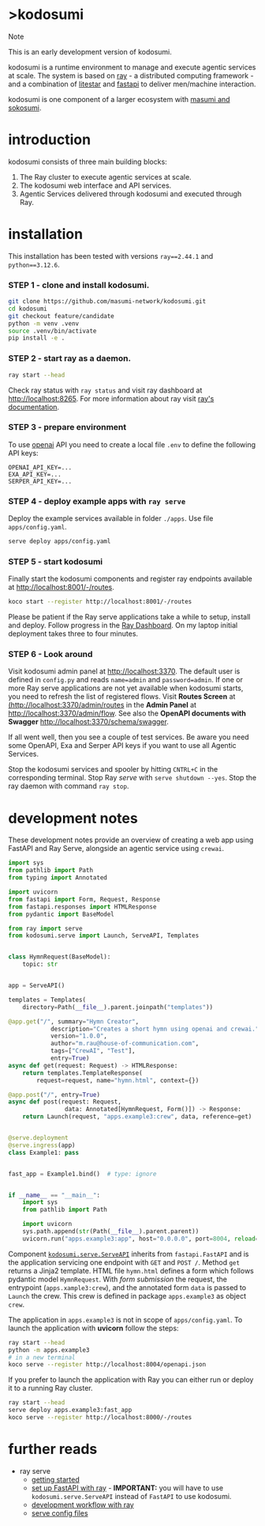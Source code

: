 # >kodosumi

> [!NOTE]
>
> This is an early development version of kodosumi.

kodosumi is a runtime environment to manage and execute agentic services at scale. The system is based on [ray](https://ray.io) - a distributed computing framework - and a combination of [litestar](https://litestar.dev/) and [fastapi](https://fastapi.tiangolo.com/) to deliver men/machine interaction.

kodosumi is one component of a larger ecosystem with [masumi and sokosumi](https://www.masumi.network/).


# introduction

kodosumi consists of three main building blocks:

1. The Ray cluster to execute agentic services at scale.
2. The kodosumi web interface and API services.
3. Agentic Services delivered through kodosumi and executed through Ray.


# installation

This installation has been tested with versions `ray==2.44.1` and `python==3.12.6`.

### STEP 1 - clone and install kodosumi.

```bash
git clone https://github.com/masumi-network/kodosumi.git
cd kodosumi
git checkout feature/candidate
python -m venv .venv
source .venv/bin/activate
pip install -e .
```

### STEP 2 - start ray as a daemon.

```bash
ray start --head
```

Check ray status with `ray status` and visit ray dashboard at [http://localhost:8265](http://localhost:8265). For more information about ray visit [ray's documentation](https://docs.ray.io/en/latest).


### STEP 3 - prepare environment

To use [openai](https://openai.com/) API you need to create a local file `.env` to define the following API keys:

```
OPENAI_API_KEY=...
EXA_API_KEY=...
SERPER_API_KEY=...
```


### STEP 4 - deploy example apps with `ray serve`

Deploy the example services available in folder `./apps`. Use file `apps/config.yaml`.

```bash
serve deploy apps/config.yaml
```


### STEP 5 - start kodosumi

Finally start the kodosumi components and register ray endpoints available at 
[http://localhost:8001/-/routes](http://localhost:8001/-/routes).


```bash
koco start --register http://localhost:8001/-/routes
```

Please be patient if the Ray serve applications take a while to setup, install and deploy. Follow progress in the [Ray Dashboard](http://localhost:8265). On my laptop initial deployment takes three to four minutes.


### STEP 6 - Look around

Visit kodosumi admin panel at [http://localhost:3370](http://localhost:3370). The default user is defined in `config.py` and reads `name=admin` and `password=admin`. If one or more Ray serve applications are not yet available when kodosumi starts, you need to refresh the list of registered flows. Visit **Routes Screen** at [(http://localhost:3370/admin/routes](http://localhost:3370/admin/routes) in the **Admin Panel** at [http://localhost:3370/admin/flow](http://localhost:3370/admin/flow). See also the **OpenAPI documents with Swagger** [http://localhost:3370/schema/swagger](http://localhost:3370/schema/swagger). 

If all went well, then you see a couple of test services. Be aware you need some OpenAPI, Exa and Serper API keys if you want to use all Agentic Services.

Stop the kodosumi services and spooler by hitting `CNTRL+C` in the corresponding terminal. Stop Ray _serve_ with `serve shutdown --yes`. Stop the ray daemon with command `ray stop`.


# development notes

These development notes provide an overview of creating a web app using FastAPI and Ray Serve, alongside an agentic service using `crewai`. 


```python
import sys
from pathlib import Path
from typing import Annotated

import uvicorn
from fastapi import Form, Request, Response
from fastapi.responses import HTMLResponse
from pydantic import BaseModel

from ray import serve
from kodosumi.serve import Launch, ServeAPI, Templates


class HymnRequest(BaseModel):
    topic: str


app = ServeAPI()

templates = Templates(
    directory=Path(__file__).parent.joinpath("templates"))

@app.get("/", summary="Hymn Creator",
            description="Creates a short hymn using openai and crewai.",
            version="1.0.0",
            author="m.rau@house-of-communication.com",
            tags=["CrewAI", "Test"],
            entry=True)
async def get(request: Request) -> HTMLResponse:
    return templates.TemplateResponse(
        request=request, name="hymn.html", context={})

@app.post("/", entry=True)
async def post(request: Request, 
                data: Annotated[HymnRequest, Form()]) -> Response:
    return Launch(request, "apps.example3:crew", data, reference=get)


@serve.deployment
@serve.ingress(app)
class Example1: pass


fast_app = Example1.bind()  # type: ignore


if __name__ == "__main__":
    import sys
    from pathlib import Path

    import uvicorn
    sys.path.append(str(Path(__file__).parent.parent))
    uvicorn.run("apps.example3:app", host="0.0.0.0", port=8004, reload=True)
```

Component [`kodosumi.serve.ServeAPI`](./kodosumi/serve.py#ServeAPI) inherits from `fastapi.FastAPI` and is the application servicing one endpoint with `GET` and `POST /`. Method `get` returns a Jinja2 template. HTML file `hymn.html` defines a form which follows pydantic model `HymnRequest`. With _form submission_ the request, the entrypoint (`apps.xample3:crew`), and the annotated form `data` is passed to `Launch` the crew. This crew is defined in package `apps.example3` as object `crew`.

The application in `apps.example3` is not in scope of `apps/config.yaml`. To launch the application with **uvicorn** follow the steps:

```bash
ray start --head
python -m apps.example3
# in a new terminal
koco serve --register http://localhost:8004/openapi.json
```

If you prefer to launch the application with Ray you can either run or deploy it to a running Ray cluster.

```bash
ray start --head
serve deploy apps.example3:fast_app
koco serve --register http://localhost:8000/-/routes
```

# further reads

* ray serve
  * [getting started](https://docs.ray.io/en/latest/serve/getting_started.html)
  * [set up FastAPI with ray](https://docs.ray.io/en/latest/serve/http-guide.html) - **IMPORTANT:** you will have to use `kodosumi.serve.ServeAPI` instead of `FastAPI` to use kodosumi.
  * [development workflow with ray](https://docs.ray.io/en/latest/serve/advanced-guides/dev-workflow.html)
  * [serve config files](https://docs.ray.io/en/latest/serve/production-guide/config.html)
